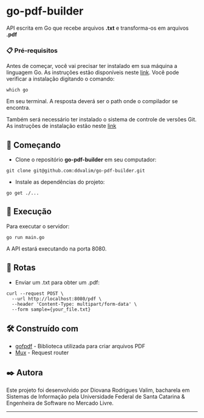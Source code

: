 # go-pdf-builder

API escrita em Go que recebe arquivos **.txt** e transforma-os em arquivos **.pdf** 

### 📋 Pré-requisitos

Antes de começar, você vai precisar ter instalado em sua máquina a linguagem Go. As instruções estão disponíveis neste [link](https://go.dev/doc/install). Você pode verificar a instalação digitando o comando:

```
which go
```

Em seu terminal. A resposta deverá ser o path onde o compilador se encontra.

Também será necessário ter instalado o sistema de controle de versões Git. As instruções de instalação estão neste [link](https://git-scm.com/book/pt-br/v2/Come%C3%A7ando-Instalando-o-Git)

## 🚀 Começando

- Clone o repositório **go-pdf-builder** em seu computador:

```
git clone git@github.com:ddvalim/go-pdf-builder.git
```

- Instale as dependências do projeto:

```
go get ./...
```

## 🔧 Execução

Para executar o servidor:

```
go run main.go
```

A API estará executando na porta 8080.

## 📍 Rotas

- Enviar um .txt para obter um .pdf:

```
curl --request POST \
  --url http://localhost:8080/pdf \
  --header 'Content-Type: multipart/form-data' \
  --form sample={your_file.txt}
```

## 🛠️ Construído com

* [gofpdf](https://github.com/jung-kurt/gofpdf/tree/master) - Biblioteca utilizada para criar arquivos PDF
* [Mux](https://pkg.go.dev/github.com/gorilla/mux) - Request router

## ✒️ Autora

Este projeto foi desenvolvido por Diovana Rodrigues Valim, bacharela em Sistemas de Informação pela Universidade Federal de Santa Catarina & Engenheira de Software no Mercado Livre.

---
